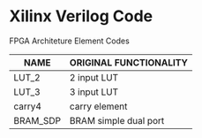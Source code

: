 # Xilinx Verilog Code
FPGA Architeture Element Codes

NAME	| ORIGINAL FUNCTIONALITY
-- | --
LUT_2 | 2 input LUT
LUT_3 | 3 input LUT
carry4 | carry element
BRAM_SDP | BRAM simple dual port


